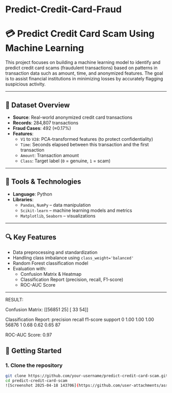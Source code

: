 # Predict-Credit-Card-Fraud
# 💳 Predict Credit Card Scam Using Machine Learning

This project focuses on building a machine learning model to identify and predict credit card scams (fraudulent transactions) based on patterns in transaction data such as amount, time, and anonymized features. The goal is to assist financial institutions in minimizing losses by accurately flagging suspicious activity.

---

## 📁 Dataset Overview

- **Source**: Real-world anonymized credit card transactions
- **Records**: 284,807 transactions
- **Fraud Cases**: 492 (≈0.17%)
- **Features**:
  - `V1` to `V28`: PCA-transformed features (to protect confidentiality)
  - `Time`: Seconds elapsed between this transaction and the first transaction
  - `Amount`: Transaction amount
  - `Class`: Target label (`0` = genuine, `1` = scam)

---

## 🧰 Tools & Technologies

- **Language**: Python
- **Libraries**: 
  - `Pandas`, `NumPy` – data manipulation
  - `Scikit-learn` – machine learning models and metrics
  - `Matplotlib`, `Seaborn` – visualizations

---

## 🔍 Key Features

- Data preprocessing and standardization
- Handling class imbalance using `class_weight='balanced'`
- Random Forest classification model
- Evaluation with:
  - Confusion Matrix & Heatmap
  - Classification Report (precision, recall, F1-score)
  - ROC-AUC Score

---
RESULT:

Confusion Matrix:
[[56851    25]
 [   33    54]]

Classification Report:
              precision    recall  f1-score   support
         0       1.00      1.00      1.00     56876
         1       0.68      0.62      0.65        87

ROC-AUC Score: 0.97

## 🚀 Getting Started

### 1. Clone the repository
```bash
git clone https://github.com/your-username/predict-credit-card-scam.git
cd predict-credit-card-scam
![Screenshot 2025-04-18 143706](https://github.com/user-attachments/assets/64f2be5e-99eb-455c-bc88-531a8c2f21c2)
